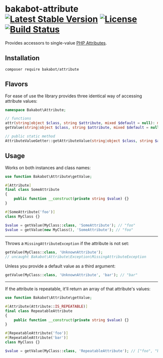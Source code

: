 # bakabot-attribute [![Latest Stable Version](https://poser.pugx.org/bakabot/attribute/v)](//packagist.org/packages/bakabot/attribute) [![License](https://poser.pugx.org/bakabot/attribute/license)](//packagist.org/packages/bakabot/attribute) [![Build Status](https://travis-ci.com/bakabot-php/attribute.svg?branch=main)](https://travis-ci.com/bakabot-php/attribute)
Provides accessors to single-value [PHP Attributes](https://www.php.net/manual/en/language.attributes.overview.php).


## Installation
`composer require bakabot/attribute`

## Flavors
For ease of use the library provides three identical way of accessing attribute values:

```php
namespace Bakabot\Attribute;

// functions
attr(string|object $class, string $attribute, mixed $default = null): mixed;
getValue(string|object $class, string $attribute, mixed $default = null): mixed;

// public static method
AttributeValueGetter::getAttributeValue(string|object $class, string $attribute, mixed $default = null): mixed;
```

## Usage
Works on both instances and class names:

```php
use function Bakabot\Attribute\getValue;

#[Attribute]
final class SomeAttribute
{
    public function __construct(private string $value) {}
}

#[SomeAttribute('foo')]
class MyClass {}

$value = getValue(MyClass::class, 'SomeAttribute'); // "foo"
$value = getValue(new MyClass(), 'SomeAttribute'); // "foo"
```

---

Throws a `MissingAttributeException` if the attribute is not set:

```php
getValue(MyClass::class, 'UnknownAttribute');
// uncaught Bakabot\Attribute\Exception\MissingAttributeException
```

Unless you provide a default value as a third argument:

```php
getValue(MyClass::class, 'UnknownAttribute', 'bar'); // "bar"
```

---

If the attribute is repeatable, it'll return an array of that attribute's values:

```php
use function Bakabot\Attribute\getValue;

#[Attribute(Attribute::IS_REPEATABLE)]
final class RepeatableAttribute
{
    public function __construct(private string $value) {}
}

#[RepeatableAttribute('foo')]
#[RepeatableAttribute('bar')]
class MyClass {}

$value = getValue(MyClass::class, 'RepeatableAttribute'); // ["foo", "bar"]
```
